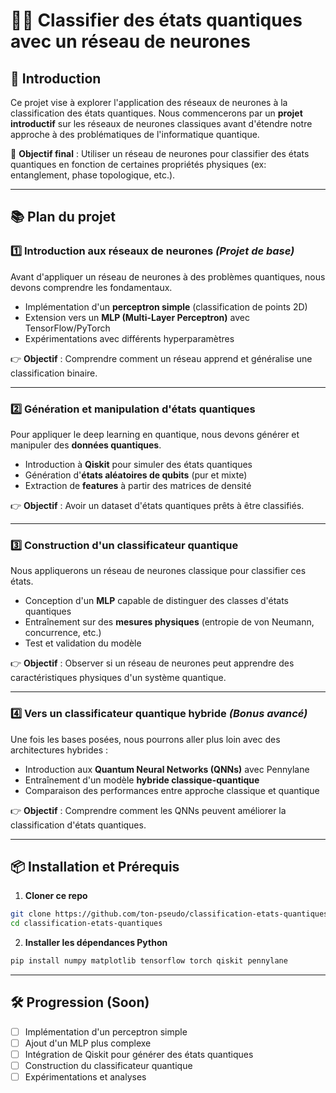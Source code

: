 # 🧠🔬 Classifier des états quantiques avec un réseau de neurones

## 🚀 Introduction
Ce projet vise à explorer l'application des réseaux de neurones à la classification des états quantiques. Nous commencerons par un **projet introductif** sur les réseaux de neurones classiques avant d'étendre notre approche à des problématiques de l'informatique quantique.

📌 **Objectif final** : Utiliser un réseau de neurones pour classifier des états quantiques en fonction de certaines propriétés physiques (ex: entanglement, phase topologique, etc.).

---

## 📚 Plan du projet

### **1️⃣ Introduction aux réseaux de neurones** *(Projet de base)*
Avant d'appliquer un réseau de neurones à des problèmes quantiques, nous devons comprendre les fondamentaux.

- Implémentation d'un **perceptron simple** (classification de points 2D)
- Extension vers un **MLP (Multi-Layer Perceptron)** avec TensorFlow/PyTorch
- Expérimentations avec différents hyperparamètres

👉 **Objectif** : Comprendre comment un réseau apprend et généralise une classification binaire.

---

### **2️⃣ Génération et manipulation d'états quantiques**
Pour appliquer le deep learning en quantique, nous devons générer et manipuler des **données quantiques**.

- Introduction à **Qiskit** pour simuler des états quantiques
- Génération d'**états aléatoires de qubits** (pur et mixte)
- Extraction de **features** à partir des matrices de densité

👉 **Objectif** : Avoir un dataset d'états quantiques prêts à être classifiés.

---

### **3️⃣ Construction d'un classificateur quantique**
Nous appliquerons un réseau de neurones classique pour classifier ces états.

- Conception d'un **MLP** capable de distinguer des classes d'états quantiques
- Entraînement sur des **mesures physiques** (entropie de von Neumann, concurrence, etc.)
- Test et validation du modèle

👉 **Objectif** : Observer si un réseau de neurones peut apprendre des caractéristiques physiques d'un système quantique.

---

### **4️⃣ Vers un classificateur quantique hybride** *(Bonus avancé)*
Une fois les bases posées, nous pourrons aller plus loin avec des architectures hybrides :

- Introduction aux **Quantum Neural Networks (QNNs)** avec Pennylane
- Entraînement d'un modèle **hybride classique-quantique**
- Comparaison des performances entre approche classique et quantique

👉 **Objectif** : Comprendre comment les QNNs peuvent améliorer la classification d'états quantiques.

---

## 📦 Installation et Prérequis

1. **Cloner ce repo**
```bash
git clone https://github.com/ton-pseudo/classification-etats-quantiques.git
cd classification-etats-quantiques
```

2. **Installer les dépendances Python**
```bash
pip install numpy matplotlib tensorflow torch qiskit pennylane
```

---

## 🛠 Progression (Soon)
- [ ] Implémentation d'un perceptron simple
- [ ] Ajout d'un MLP plus complexe
- [ ] Intégration de Qiskit pour générer des états quantiques
- [ ] Construction du classificateur quantique
- [ ] Expérimentations et analyses
